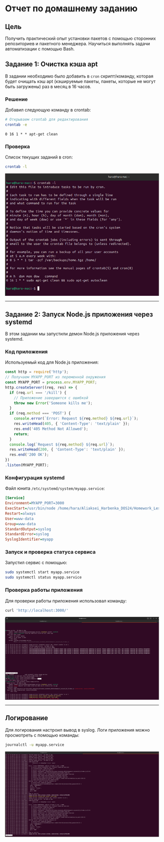 # Отчет по домашнему заданию

## Цель
Получить практический опыт установки пакетов с помощью сторонних репозиториев и пакетного менеджера. Научиться выполнять задачи автоматизации с помощью Bash.

## Задание 1: Очистка кэша apt

В задании необходимо было добавить в `cron` скрипт/команду, которая будет очищать кэш apt (кэшируемые пакеты, пакеты, которые не могут быть загружены) раз в месяц в 16 часов.

### Решение
Добавил следующую команду в crontab:

```bash
# Открываем crontab для редактирования
crontab -e
```

```cron
0 16 1 * * apt-get clean
```

### Проверка
Список текущих заданий в cron:

```bash
crontab -l
```

![Скриншот 1: crontab -l](images/cron.png)

---

## Задание 2: Запуск Node.js приложения через systemd

В этом задании мы запустили демон Node.js приложения через systemd.

### Код приложения
Используемый код для Node.js приложения:

```javascript
const http = require('http');
// Получаем MYAPP_PORT из переменной окружения
const MYAPP_PORT = process.env.MYAPP_PORT;
http.createServer((req, res) => {
  if (req.url === '/kill') {
    // Приложение завершится с ошибкой
    throw new Error('Someone kills me');
  }
  if (req.method === 'POST') {
    console.error(`Error: Request ${req.method} ${req.url}`);
    res.writeHead(405, { 'Content-Type': 'text/plain' });
    res.end('405 Method Not Allowed');
    return;
  }
  console.log(`Request ${req.method} ${req.url}`);
  res.writeHead(200, { 'Content-Type': 'text/plain' });
  res.end('200 OK');
})
.listen(MYAPP_PORT);
```

### Конфигурация systemd
Файл юнита `/etc/systemd/system/myapp.service`:

```ini
[Service]
Environment=MYAPP_PORT=3000
ExecStart=/usr/bin/node /home/hara/Aliaksei_Harbenka_DOS24/Homework_Lesson4_OS_4/index.js
Restart=always
User=www-data
Group=www-data
StandardOutput=syslog
StandardError=syslog
SyslogIdentifier=myapp
```

### Запуск и проверка статуса сервиса
Запустил сервис с помощью:

```bash
sudo systemctl start myapp.service
sudo systemctl status myapp.service
```

### Проверка работы приложения
Для проверки работы приложения использовал команду:

```bash
curl 'http://localhost:3000/'
```

![Скриншот 2: Запущенное приложение](images/app.png)

---

## Логирование
Для логирования настроил вывод в syslog. Логи приложения можно просмотреть с помощью команды:

```bash
journalctl -u myapp.service
```

![Скриншот 3: Логирование](images/logs.png)
